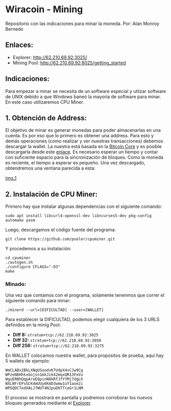 # Wiracoin - Mining
Repositorio con las indicaciones para minar la moneda.
Por: Alan Monroy Bernedo

## Enlaces:

* Explorer: http://62.210.69.92:3025/
* Mining Pool: http://62.210.69.92:8025/getting_started

## Indicaciones:

Para empezar a minar se necesita de un software especial y utlizar software de UNIX debido a que Windows baneó la mayoría de software para minar. En este caso utilizaremos CPU Miner.

## 1. Obtención de Address:

El objetivo de minar es generar monedas para poder almacenarlas en una cuenta. Es por eso que lo primero es obtener una address. Para esto y demás operaciones (como realizar y ver nuestras transacciones) debemos descargar la wallet. La nuestra está basada en la [Bitcoin Core](https://bitcoin.org/es/descargar) y es posible descargarla desde este [enlace](colocar_enlaceeeee). Es necesario esperar un tiempo y contar con suficiente espacio para la sincronización de bloques. Como la moneda es reciente, el tiempo a esperar es pequeño. Una vez descargado, obtendremos una ventana parecida a esta:

[img_1](imgs/img1)

## 2. Instalación de CPU Miner:

Primero hay que instalar algunas dependencias con el siguiente comando:

    sudo apt install libcurl4-openssl-dev libncurses5-dev pkg-config automake yasm

Luego, descargamos el código fuente del programa:

    git clone https://github.com/pooler/cpuminer.git

Y procedemos a su instalación:

    cd cpuminer
    ./autogen.sh
    ./configure CFLAGS="-O3"
    make

### Minado:

Una vez que contamos con el programa, solamente tenenmos que correr el siguiente comando para minar:

    ./minerd --url=[DIFICULTAD] --user=[WALLET]
    
Para establecer la DIFICULTAD, podemos elegir cualquiera de los 3 URLS definidos en la minig Pool:

* **Diff   8:** `stratum+tcp://62.210.69.92:3025`
* **Diff  32:** `stratum+tcp://62.210.69.92:3050`
* **Diff 256:** `stratum+tcp://62.210.69.92:3275`

En WALLET colocamos nuestra wallet, para propositos de prueba, aquí hay 5 wallets de ejemplo:

    WmCLABx2BkLXNqUSoodvK7UdpX4vCJw9Cg
    WPzeN6HhkxGojsn1mkJik42mqxQR13FeVu
    WguERBhQqpAroEQpinN8kRfJfYYMj7dgLh
    WXLNFrEPsGCK4mUUy6KmD3wmw1uY1aoe2i
    WPGQDCTedXALJ7WUT4NJpuD6TTceGr1LNM

El proceso se mostrará en pantalla y podremos corroborar los nuevos bloques generados mediante el [Explorer](http://62.210.69.92:3025).
